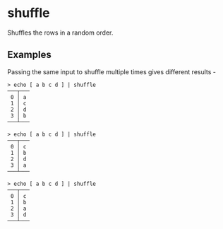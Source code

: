 # shuffle

Shuffles the rows in a random order.

## Examples

Passing the same input to shuffle multiple times gives different results -

```shell
> echo [ a b c d ] | shuffle
───┬───
 0 │ a
 1 │ c
 2 │ d
 3 │ b
───┴───
```

```shell
> echo [ a b c d ] | shuffle
───┬───
 0 │ c
 1 │ b
 2 │ d
 3 │ a
───┴───
```

```shell
> echo [ a b c d ] | shuffle
───┬───
 0 │ c
 1 │ b
 2 │ a
 3 │ d
───┴───
```
